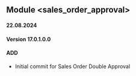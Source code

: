 ## Module <sales_order_approval>

#### 22.08.2024
#### Version 17.0.1.0.0
#### ADD
- Initial commit for Sales Order Double Approval
